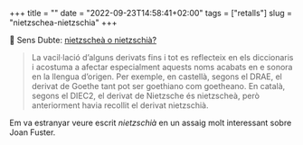 +++
title = ""
date = "2022-09-23T14:58:41+02:00"
tags = ["retalls"]
slug = "nietzschea-nietzschia"
+++

📎 Sens Dubte: [nietzscheà o nietzschià?](https://www.ub.edu/sens-dubte/consultes/nietzschea-o-nietzschia/)

> La vacil·lació d’alguns derivats fins i tot es reflecteix en els diccionaris i acostuma a afectar especialment aquests noms acabats en e sonora en la llengua d’origen. Per exemple, en castellà, segons el DRAE, el derivat de Goethe tant pot ser goethiano com goetheano. En català, segons el DIEC2, el derivat de Nietzsche és nietzscheà, però anteriorment havia recollit el derivat nietzschià.

Em va estranyar veure escrit *nietzschià* en un assaig molt interessant sobre Joan Fuster.